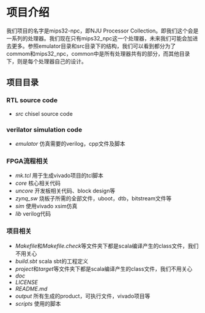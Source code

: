 # 项目介绍

我们项目的名字是mips32-npc，即NJU Processor Collection。即我们这个会是一系列的处理器。我们现在只有mips32_npc这一个处理器，未来我们可能会加进去更多。参照emulator目录和src目录下的结构，我们可以看到都分为了commom和mips32_npc，common中是所有处理器共有的部分，而其他目录下，则是每个处理器自己的设计。

## 项目目录

### RTL source code
* *src* chisel source code
### verilator simulation code
* *emulator* 仿真需要的verilog，cpp文件及脚本
### FPGA流程相关
* *mk.tcl* 用于生成vivado项目的tcl脚本
* *core* 核心相关代码
* *uncore* 开发板相关代码、block design等
* *zynq_sw* 烧板子所需的全部文件，uboot，dtb，bitstream文件等
* *sim* 使用vivado xsim仿真
* *lib* verilog代码
### 项目相关
* *Makefile*和*Makefile.check*等文件夹下都是scala编译产生的class文件，我们不用关心
* *build.sbt* scala sbt的工程定义
* *project*和*target*等文件夹下都是scala编译产生的class文件，我们不用关心
* *doc*
* *LICENSE*
* *README.md*
* *output* 所有生成的product，可执行文件，vivado项目等
* *scripts* 使用的脚本
